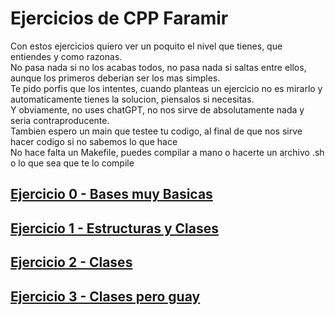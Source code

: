 # Ejercicios de CPP Faramir

Con estos ejercicios quiero ver un poquito el nivel que tienes, que entiendes y como razonas.</br>
No pasa nada si no los acabas todos, no pasa nada si saltas entre ellos, aunque los primeros deberian ser los mas simples.</br>
Te pido porfis que los intentes, cuando planteas un ejercicio no es mirarlo y automaticamente tienes la solucion, piensalos si necesitas.</br>
Y obviamente, no uses chatGPT, no nos sirve de absolutamente nada y seria contraproducente.<br>
Tambien espero un main que testee tu codigo, al final de que nos sirve hacer codigo si no sabemos lo que hace</br>
No hace falta un Makefile, puedes compilar a mano o hacerte un archivo .sh o lo que sea que te lo compile</br>

## [Ejercicio 0 - Bases muy Basicas](/ejercicio_0/README.md)
## [Ejercicio 1 - Estructuras y Clases](/ejercicio_1/README.md)
## [Ejercicio 2 - Clases](/ejercicio_2/README.md)
## [Ejercicio 3 - Clases pero guay](/ejercicio_3/README.md)